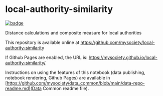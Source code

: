 
# local-authority-similarity

[![badge](https://mybinder.org/badge.svg)](https://mybinder.org/v2/gh/mysociety/local-authority-similarity/HEAD)

Distance calculations and composite measure for local authorities

This repository is available online at https://github.com/mysociety/local-authority-similarity

If Github Pages are enabled, the URL is: https://mysociety.github.io/local-authority-similarity/

Instructions on using the features of this notebook (data publishing, notebook rendering, Github Pages) are available in [https://github.com/mysociety/data_common/blob/main/data-repo-readme.md](Data Common readme file).